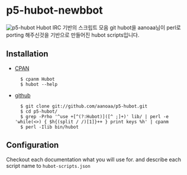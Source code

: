 # p5-hubot-newbbot #

![p5-hubot](https://github.com/aanoaa/p5-hubot)
Hubot IRC 기반의 스크립트 모음
git hubot을 aanoaa님이 perl로 porting 해주신것을 기반으로 만들어진 hubot scripts입니다.

## Installation ##

- [CPAN](http://search.cpan.org)

        $ cpanm Hubot
        $ hubot --help

- [github](https://github.com)

        $ git clone git://github.com/aanoaa/p5-hubot.git
        $ cd p5-hubot/
        $ grep -Prho '^use +[^(?:Hubot)]([^ ;]+)' lib/ | perl -e 'while(<>) { $h{(split / /)[1]}++ } print keys %h' | cpanm
        $ perl -Ilib bin/hubot

## Configuration ##

Checkout each documentation what you will use for.
and describe each script name to `hubot-scripts.json`


